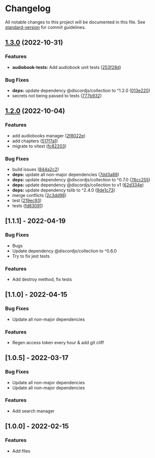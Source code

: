 # Changelog

All notable changes to this project will be documented in this file. See [standard-version](https://github.com/conventional-changelog/standard-version) for commit guidelines.

## [1.3.0](https://github.com/spotifyts/spotify.ts/compare/v1.2.0...v1.3.0) (2022-10-31)

### Features

-   **audiobook-tests:** Add audiobook unit tests ([253f28d](https://github.com/spotifyts/spotify.ts/commit/253f28dae4f16b3b50d7492e8504c7a334392127))

### Bug Fixes

-   **deps:** update dependency @discordjs/collection to ^1.2.0 ([013e220](https://github.com/spotifyts/spotify.ts/commit/013e220a213d5e375e716b76a1f00f68d1ae6b2f))
-   secrets not being passed to tests ([777b932](https://github.com/spotifyts/spotify.ts/commit/777b93269f344e5f9b04bfc1c32eda6108f3b87b))

## [1.2.0](https://github.com/spotifyts/spotify.ts/compare/v1.1.1...v1.2.0) (2022-10-04)

### Features

-   add audiobooks manager ([2f8022e](https://github.com/spotifyts/spotify.ts/commit/2f8022e3deef930c9f5f5f988e2dace781455ffe))
-   add chapters ([517f7a1](https://github.com/spotifyts/spotify.ts/commit/517f7a1f74c36649441806b5de6d7e2dbb999408))
-   migrate to vitest ([fc82203](https://github.com/spotifyts/spotify.ts/commit/fc822032b355a32a2f4e829af0acd856ee4595b4))

### Bug Fixes

-   build issues ([844a2c2](https://github.com/spotifyts/spotify.ts/commit/844a2c236cc01245d4316fc25f80cf901483ffd9))
-   **deps:** update all non-major dependencies ([7dd3a88](https://github.com/spotifyts/spotify.ts/commit/7dd3a88d1f3f203e7175afffd6b3efbd86e0a6f7))
-   **deps:** update dependency @discordjs/collection to ^0.7.0 ([78cc255](https://github.com/spotifyts/spotify.ts/commit/78cc255808c43258bed12abbd3c724ebf200f564))
-   **deps:** update dependency @discordjs/collection to v1 ([62d334e](https://github.com/spotifyts/spotify.ts/commit/62d334eaefc5044d87e3b8ea2f5ee6ade077cfec))
-   **deps:** update dependency tslib to ^2.4.0 ([9de1c73](https://github.com/spotifyts/spotify.ts/commit/9de1c73d02da107e5653490c51831788183435d8))
-   merge conflicts ([2c3dd98](https://github.com/spotifyts/spotify.ts/commit/2c3dd98ec7d8c621f017c7ef27107c0541b9d460))
-   test ([219ec93](https://github.com/spotifyts/spotify.ts/commit/219ec93d53f7dba2ec1043c72fc60b6b03702ca2))
-   tests ([fd83091](https://github.com/spotifyts/spotify.ts/commit/fd83091aca8f964bf66e6c78f0d4df132baa2407))

## [1.1.1] - 2022-04-19

### Bug Fixes

-   Bugs
-   Update dependency @discordjs/collection to ^0.6.0
-   Try to fix jest tests

### Features

-   Add destroy method, fix tests

## [1.1.0] - 2022-04-15

### Bug Fixes

-   Update all non-major dependencies

### Features

-   Regen access token every hour & add git cliff

## [1.0.5] - 2022-03-17

### Bug Fixes

-   Update all non-major dependencies
-   Update all non-major dependencies

### Features

-   Add search manager

## [1.0.0] - 2022-02-15

### Features

-   Add files

